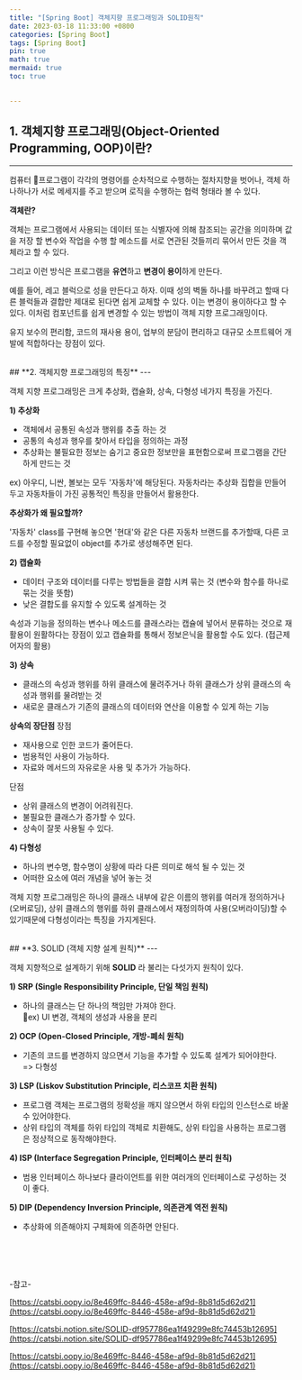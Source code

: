```yaml
---
title: "[Spring Boot] 객체지향 프로그래밍과 SOLID원칙"
date: 2023-03-18 11:33:00 +0800
categories: [Spring Boot]
tags: [Spring Boot]
pin: true
math: true
mermaid: true
toc: true

  
---
```


## **1. 객체지향 프로그래밍(Object-Oriented Programming, OOP)이란?**
---

컴퓨터 프로그램이 각각의 명령어를 순차적으로 수행하는 절차지향을 벗어나, 객체 하나하나가 서로 메세지를 주고 받으며 로직을 수행하는 협력 형태라 볼 수 있다.

**객체란?**

객체는 프로그램에서 사용되는 데이터 또는 식별자에 의해 참조되는 공간을 의미하며 값을 저장 할 변수와 작업을 수행 할 메소드를 서로 연관된 것들끼리 묶어서 만든 것을 객체라고 할 수 있다.

그리고 이런 방식은 프로그램을  **유연**하고  **변경이 용이**하게 만든다.

예를 들어, 레고 블럭으로 성을 만든다고 하자. 이때 성의 벽돌 하나를 바꾸려고 할때 다른 블럭들과 결합만 제대로 된다면 쉽게 교체할 수 있다. 이는 변경이 용이하다고 할 수 있다. 이처럼 컴포넌트를 쉽게 변경할 수 있는 방법이 객체 지향 프로그래밍이다.

유지 보수의 편리함, 코드의 재사용 용이, 업부의 분담이 편리하고 대규모 소프트웨어 개발에 적합하다는 장점이 있다.

<br>
## **2. 객체지향 프로그래밍의 특징**
---

객체 지향 프로그래밍은 크게 추상화, 캡슐화, 상속, 다형성 네가지 특징을 가진다.

**1) 추상화**

-   객체에서 공통된 속성과 행위를 추출 하는 것
-   공통의 속성과 행우를 찾아서 타입을 정의하는 과정
-   추상화는 불필요한 정보는 숨기고 중요한 정보만을 표현함으로써 프로그램을 간단하게 만드는 것

ex) 아우디, 니싼, 볼보는 모두 '자동차'에 해당된다. 자동차라는 추상화 집합을 만들어두고 자동차들이 가진 공통적인 특징을 만들어서 활용한다.

**추상화가 왜 필요할까?**

'자동차' class를 구현해 놓으면 '현대'와 같은 다른 자동차 브랜드를 추가할때, 다른 코드를 수정할 필요없이 object를 추가로 생성해주면 된다.

**2) 캡슐화**

-   데이터 구조와 데이터를 다루는 방법들을 결합 시켜 묶는 것 (변수와 함수를 하나로 묶는 것을 뜻함)
-   낮은 결합도를 유지할 수 있도록 설계하는 것

속성과 기능을 정의하는 변수나 메소드를 클래스라는 캡슐에 넣어서 분류하는 것으로 재활용이 원활하다는 장점이 있고 캡슐화를 통해서 정보은닉을 활용할 수도 있다. (접근제어자의 활용)

**3) 상속**

-   클래스의 속성과 행위를 하위 클래스에 물려주거나 하위 클래스가 상위 클래스의 속성과 행위를 물려받는 것
-   새로운 클래스가 기존의 클래스의 데이터와 연산을 이용할 수 있게 하는 기능

**상속의 장단점**
장점
- 재사용으로 인한 코드가 줄어든다.  
- 범용적인 사용이 가능하다.  
- 자료와 메서드의 자유로운 사용 및 추가가 가능하다.

단점
- 상위 클래스의 변경이 어려워진다.  
- 불필요한 클래스가 증가할 수 있다.  
- 상속이 잘못 사용될 수 있다.

**4) 다형성**

-   하나의 변수명, 함수명이 상황에 따라 다른 의미로 해석 될 수 있는 것
-   어떠한 요소에 여러 개념을 넣어 놓는 것

객체 지향 프로그래밍은 하나의 클래스 내부에 같은 이름의 행위를 여러개 정의하거나(오버로딩), 상위 클래스의 행위를 하위 클래스에서 재정의하여 사용(오버라이딩)할 수 있기때문에 다형성이라는 특징을 가지게된다.

<br>
## **3. SOLID (객체 지향 설계 원칙)**
---

객체 지향적으로 설계하기 위해  **SOLID**  라 불리는 다섯가지 원칙이 있다.

**1) SRP (Single Responsibility Principle, 단일 책임 원칙)**

-   하나의 클래스는 단 하나의 책임만 가져야 한다.  
    ex) UI 변경, 객체의 생성과 사용을 분리

**2) OCP (Open-Closed Principle, 개방-폐쇠 원칙)**

-   기존의 코드를 변경하지 않으면서 기능을 추가할 수 있도록 설계가 되어야한다.  
    => 다형성

**3) LSP (Liskov Substitution Principle, 리스코프 치환 원칙)**

-   프로그램 객체는 프로그램의 정확성을 깨지 않으면서 하위 타입의 인스턴스로 바꿀 수 있어야한다.
-   상위 타입의 객체를 하위 타입의 객체로 치환해도, 상위 타입을 사용하는 프로그램은 정상적으로 동작해야한다.

**4) ISP (Interface Segregation Principle, 인터페이스 분리 원칙)**

-   범용 인터페이스 하나보다 클라이언트를 위한 여러개의 인터페이스로 구성하는 것이 좋다.

**5) DIP (Dependency Inversion Principle, 의존관계 역전 원칙)**

-   추상화에 의존해야지 구체화에 의존하면 안된다.


<br>
<br>
<br>
<br>
-참고-

[https://catsbi.oopy.io/8e469ffc-8446-458e-af9d-8b81d5d62d21](https://catsbi.oopy.io/8e469ffc-8446-458e-af9d-8b81d5d62d21)

[https://catsbi.notion.site/SOLID-df957786ea1f49299e8fc74453b12695](https://catsbi.notion.site/SOLID-df957786ea1f49299e8fc74453b12695)

[https://catsbi.oopy.io/8e469ffc-8446-458e-af9d-8b81d5d62d21](https://catsbi.oopy.io/8e469ffc-8446-458e-af9d-8b81d5d62d21)
